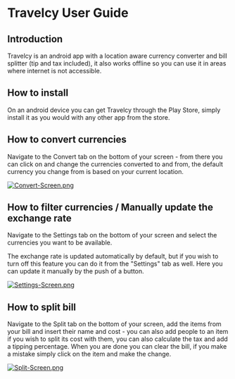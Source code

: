 # Travelcy User Guide

## Introduction
Travelcy is an android app with a location aware currency converter and bill splitter (tip and tax included), it also works offline so you can use it in areas where internet is not accessible.


## How to install
On an android device you can get Travelcy through the Play Store, simply install it as you would with any other app from the store.


## How to convert currencies
Navigate to the Convert tab on the bottom of your screen - from there you can click on and change the currencies converted to and from, the default currency you change from is based on your current location.

[![Convert-Screen.png](https://i.postimg.cc/SQnfYZ3g/Convert-Screen.png)](https://postimg.cc/4nT9r1Jc)


## How to filter currencies / Manually update the exchange rate
Navigate to the Settings tab on the bottom of your screen and select the currencies you want to be available.

The exchange rate is updated automatically by default, but if you wish to turn off this feature you can do it from the "Settings" tab as well. Here you can update it manually by the push of a button.

[![Settings-Screen.png](https://i.postimg.cc/VNMcNB1v/Settings-Screen.png)](https://postimg.cc/B8qzYFjf)


## How to split bill
Navigate to the Split tab on the bottom of your screen, add the items from your bill and insert their name and cost - you can also add people to an item if you wish to split its cost with them, you can also calculate the tax and add a tipping percentage. When you are done you can clear the bill, if you make a mistake simply click on the item and make the change.

[![Split-Screen.png](https://i.postimg.cc/TPcCQpJQ/Split-Screen.png)](https://postimg.cc/sBvYgf8Z)
